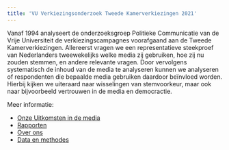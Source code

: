 ```yaml
---
title: 'VU Verkiezingsonderzoek Tweede Kamerverkiezingen 2021'
---
```


Vanaf 1994 analyseert de onderzoeksgroep Politieke Communicatie van de Vrije Universiteit de verkiezingscampagnes voorafgaand aan de Tweede Kamerverkiezingen.
Allereerst vragen we een representatieve steekproef van Nederlanders tweewekelijks welke media zij gebruiken, hoe zij nu zouden stemmen, en andere relevante vragen.
Door vervolgens systematisch de inhoud van de media te analyseren kunnen we analyseren of respondenten die bepaalde media gebruiken daardoor beïnvloed worden.
Hierbij kijken we uiteraard naar wisselingen van stemvoorkeur, maar ook naar bijvoorbeeld vertrouwen in de media en democractie. 

Meer informatie:

+ [Onze Uitkomsten in de media](uitkomsten.md)
+ [Rapporten](reports/index.md)
+ [Over ons](over.md)
+ [Data en methodes](methode.md)

